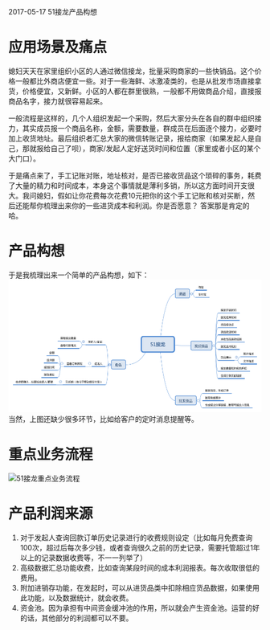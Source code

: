 2017-05-17 51接龙产品构想
# 应用场景及痛点
媳妇天天在家里组织小区的人通过微信接龙，批量采购商家的一些快销品。这个价格一般都比外商店便宜一些。对于一些海鲜、冰激凌类的，也是从批发市场直接拿货，价格便宜，又新鲜。小区的人都在群里很熟，一般都不用做商品介绍，直接报商品名字，接力就很容易起来。

一般流程是这样的，几个人组织发起一个采购，然后大家分头在各自的群中组织接力，其实成员报一个商品名称，金额，需要数量，群成员在后面逐个接力，必要时加上收货地址。最后组织者汇总大家的微信转账记录，报给商家（如果发起人是自己，那就报给自己了呗），商家/发起人定好送货时间和位置（家里或者小区的某个大门口）。

于是痛点来了，手工记账对账，地址核对，是否已接收货品这个琐碎的事务，耗费了大量的精力和时间成本，本身这个事情就是薄利多销，所以这方面时间开支很大。我问媳妇，假如让你花费每次花费10元把你的这个手工记账和核对买断，然后还能帮你梳理出来你的一些进货成本和利润。你是否愿意？
答案那是肯定的哈。

# 产品构想
于是我梳理出来一个简单的产品构想，如下：
![](/assets/51接龙.png)
当然，上图还缺少很多环节，比如给客户的定时消息提醒等。

# 重点业务流程

![51接龙重点业务流程](https://git.oschina.net/uploads/images/2017/0517/111012_8bd7d87f_438941.png "在这里输入图片标题")

# 产品利润来源
1. 对于发起人查询回款订单历史记录进行的收费规则设定（比如每月免费查询100次，超过后每次多少钱，或者查询很久之前的历史记录，需要托管超过1年以上的记录数据收费等，不一一列举了）
2. 高级数据汇总功能收费，比如查询某段时间的成本利润报表。每次收取很低的费用。
3. 附加进销存功能，在发起时，可以从进货品类中扣除相应货品数据，如果使用此功能，以及数据统计，就会收费。
4. 资金池。因为承担有中间资金缓冲池的作用，所以就会产生资金池。运营的好的话，其他部分的利润都可以不要。